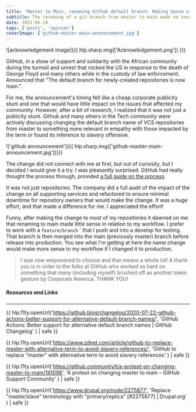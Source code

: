 ```yaml
---
title: 'Master to Main, renaming Github default branch. Making Sense of it?'
subtitle: The renaming of a git branch from master to main made no sense at first. But I did it, I love it and I'm not going back
date: 2021-06-18
tags: ['posts', 'opinion']
coverImage: ['github-master-main-announcement.jpg']
---
```


![acknowledgement image]({{ hlp.sharp.img(['Acknowledgement.png']) }})

GitHub, in a show of support and solidarity with the African community during the turmoil and unrest that rocked the US in response to the death of George Floyd and many others while in the custody of law enforcement. Announced that "The default branch for newly-created repositories is now main.".

For me, the announcement's timing felt like a cheap corporate publicity stunt and one that would have little impact on the issues that affected my community. However, after a bit of research, I realized that it was not just a publicity stunt. Github and many others in the Tech community were actively discussing changing the default branch name of VCS repositories from master to something more relevant in empathy with those impacted by the term or found its inference to slavery offensive.

!['github announcement']({{ hlp.sharp.img(['github-master-main-announcement.jpg'])}})

The change did not connect with me at first, but out of curiosity, but I decided I would give it a try. I was pleasantly surprised. GitHub had really thought the process through, provided [a full guide on the process](https://github.com/github/renaming/).

It was not just repositories. The company did a full audit of the impact of the change on all supporting services and refactored to ensure minimal downtime for repository owners that would make the change. It was a huge effort, and that made a difference for me. I appreciated the effort!

Funny, after making the change to most of my repositories it dawned on me that renaming to main made little sense in relation to my workflow. I prefer to work with a `feature/branch` `  that I push and into a develop for testing. That branch is then merged into the main (previously master) branch before release into production.  You see what I'm getting at here the name change would make more sense to my workflow if I changed it to production.

> I was now empowered to choose and that means a whole lot! A thank you is in order to the folks at GitHub who worked so hard on something that many (including myself) brushed off as another token gesture by Corporate America. THANK YOU!

##### Resources and Links

----------

 {{ hlp.11ty.openUrl('https://github.blog/changelog/2020-07-22-github-actions-better-support-for-alternative-default-branch-names/', 'GitHub Actions: Better support for alternative default branch names | GitHub Changelog' ) | safe }}

{{ hlp.11ty.openUrl('https://www.zdnet.com/article/github-to-replace-master-with-alternative-term-to-avoid-slavery-references/', 'GitHub to replace "master" with alternative term to avoid slavery references' ) | safe }}

{{ hlp.11ty.openUrl('https://github.community/t/a-protest-on-changing-master-to-main/141098', 'A protest on changing master to main - GitHub Support Community' ) | safe }}

{{ hlp.11ty.openUrl('https://www.drupal.org/node/2275877', 'Replace "master/slave" terminology with "primary/replica" [#2275877] | Drupal.org' ) | safe }}
